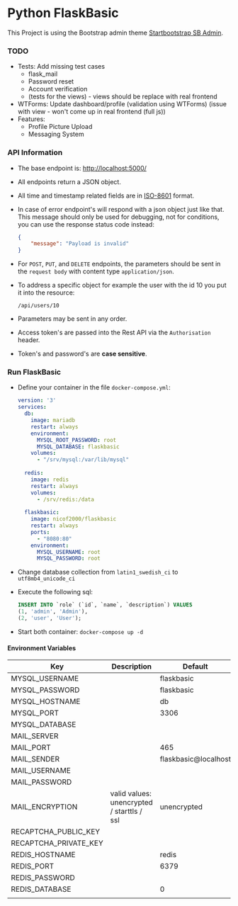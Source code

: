 # Python FlaskBasic
This Project is using the Bootstrap admin theme [Startbootstrap SB Admin](https://blackrockdigital.github.io/startbootstrap-sb-admin/index.html).

### TODO
* Tests: Add missing test cases
  * flask_mail
  * Password reset
  * Account verification
  * (tests for the views) - views should be replace with real frontend
* WTForms: Update dashboard/profile (validation using WTForms) (issue with view - won't come up in real frontend (full js))
* Features:
  * Profile Picture Upload
  * Messaging System

### API Information
* The base endpoint is: [http://localhost:5000/](http://localhost:5000/)
* All endpoints return a JSON object.
* All time and timestamp related fields are in [ISO-8601](https://en.wikipedia.org/wiki/ISO_8601) format.
* In case of error endpoint's will respond with a json object just like that. 
This message should only be used for debugging, not for conditions, you can use the response status code instead:
    ```json
    {
        "message": "Payload is invalid"
    }
    ```

* For `POST`, `PUT`, and `DELETE` endpoints, the parameters should be sent
  in the `request body` with content type `application/json`.
* To address a specific object for example the user with the id 10 you put it into the resource:
  ```
  /api/users/10
  ```
* Parameters may be sent in any order.

* Access token's are passed into the Rest API via the `Authorisation` header.
* Token's and password's are **case sensitive**.

### Run FlaskBasic
* Define your container in the file `docker-compose.yml`:
    ```yml
    version: '3'
    services:
      db:
        image: mariadb
        restart: always
        environment:
          MYSQL_ROOT_PASSWORD: root
          MYSQL_DATABASE: flaskbasic
        volumes:
          - "/srv/mysql:/var/lib/mysql"
          
      redis:
        image: redis
        restart: always
        volumes:
          - /srv/redis:/data
          
      flaskbasic:
        image: nicof2000/flaskbasic
        restart: always
        ports:
          - "8080:80"
        environment:
          MYSQL_USERNAME: root
          MYSQL_PASSWORD: root
    ```

* Change database collection from `latin1_swedish_ci` to `utf8mb4_unicode_ci`
* Execute the following sql:
    ```sql
    INSERT INTO `role` (`id`, `name`, `description`) VALUES
    (1, 'admin', 'Admin'),
    (2, 'user', 'User');
    ```
* Start both container: `docker-compose up -d`

#### Environment Variables
| Key                   | Description                                | Default              |
|-----------------------|--------------------------------------------|----------------------|
| MYSQL_USERNAME        |                                            | flaskbasic           |
| MYSQL_PASSWORD        |                                            | flaskbasic           |
| MYSQL_HOSTNAME        |                                            | db                   |
| MYSQL_PORT            |                                            | 3306                 |
| MYSQL_DATABASE        |                                            |                      |
| MAIL_SERVER           |                                            |                      |
| MAIL_PORT             |                                            | 465                  |
| MAIL_SENDER           |                                            | flaskbasic@localhost |
| MAIL_USERNAME         |                                            |                      |
| MAIL_PASSWORD         |                                            |                      |
| MAIL_ENCRYPTION       | valid values: unencrypted / starttls / ssl | unencrypted          |
| RECAPTCHA_PUBLIC_KEY  |                                            |                      |
| RECAPTCHA_PRIVATE_KEY |                                            |                      |
| REDIS_HOSTNAME        |                                            | redis                |
| REDIS_PORT            |                                            | 6379                 |
| REDIS_PASSWORD        |                                            |                      |
| REDIS_DATABASE        |                                            | 0                    |
|                       |                                            |                      ||